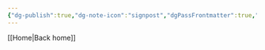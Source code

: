 ```yaml
---
{"dg-publish":true,"dg-note-icon":"signpost","dgPassFrontmatter":true,"noteIcon":"signpost","permalink":"/10-tags/economia/","created":"2025-10-27T12:42:41.395+00:00","updated":"2025-10-27T12:42:48.558+00:00"}
---
```


[[Home\|Back home]]